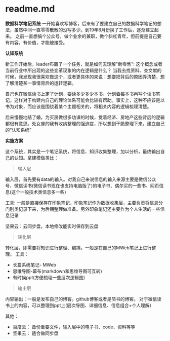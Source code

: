 # readme.md



**数据科学笔记系统**
一开始喜欢写博客，后来有了要建立自己的数据科学笔记的想法，虽然中间一直零零散散的没写多少。到19年8月份换了工作后，逐渐建立起来。
之前一直想搞个公众号，做个业余的兼职，做个斜杠青年，但前提是自己要有内容，有价值，才能被接受。


**认知系统**

新工作开始后，leader布置了一个任务，就是如何去理解"新零售": 这个概念或者当前行业中所出现的这些变革现象的内在逻辑是什么？ 当我去找资料、查文献的时候，我发现我很喜欢做这个，或者更具体的来说：想要把背后的原因弄清楚，想了解清楚某一事情背后的运转逻辑。

自己也在微信读书上定了计划，要读多少多少本书，计划着每本书再写个读书笔记。这样对于构建内自己的理论体系可能会比较有帮助。事实上，这种不应该是以书为对象，而应该是围绕着某个主题相关的，将相关内容的逻辑梳理清楚。

后来慢慢地结了婚，为买房做很多功课的时候，觉着经济、房地产这些背后的逻辑都很有意思。处女座的我有收纳整理的强迫症，所以想到干脆整理下来，建立自己的“认知系统”




**实施方案**

这个系统，其实是一个笔记系统，将信息、知识收集整理，加以分析，最终输出自己的认知。拿建模做类比：

> 输入层

输入层，首先要有data的输入。对我自己来说信息的输入来源主要是微信公众号、微信读书(微信读书现在也支持电脑版了)的电子书、偶尔买的一些书、网页信息(这个一般技术类信息多一些)

工具: 一般是直接保存在印象笔记，印象笔记作为数据收集层，主要负责将信息分门别类记录下来，为后期整理做准备。另外印象笔记还主要作为个人生活的一些信息记录

坚果云：云同步盘，本地修改能实时保存到云盘

> 转化层

转化层，即需要将知识进行整理、编排。一般是在自己的MWeb笔记上进行整理。
工具： 
* 长篇系统笔记- MWeb
* 思维导图-幕布(markdown和思维导图可互转)
* 有时候ppt(方便梳理一些层次逻辑图)

> 输出层

内容输出：一般是发布自己的博客。github博客或者是简书的博客。
对于微信读书上的内容，可以整理到ppt上(层次导图、详细信息、信息组合+个人理解）

其他：
* 百度云： 备份重要文件，输入层中的电子书、code、资料等等
* 坚果云： 适合做同步盘





